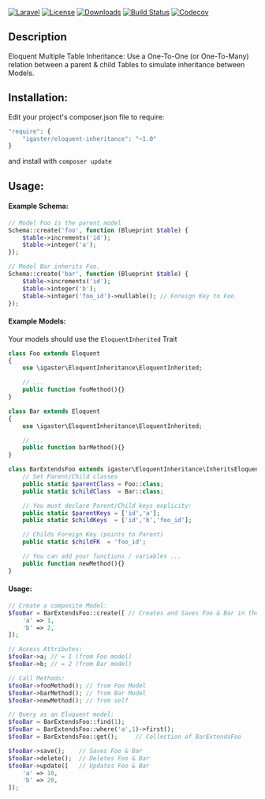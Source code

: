 [![Laravel](https://img.shields.io/badge/Laravel-5.x-orange.svg)](http://laravel.com)
[![License](http://img.shields.io/badge/license-MIT-brightgreen.svg)](https://tldrlegal.com/license/mit-license)
[![Downloads](https://img.shields.io/packagist/dt/igaster/eloquent-inheritance.svg)](https://packagist.org/packages/igaster/eloquent-inheritance)
[![Build Status](https://img.shields.io/travis/igaster/eloquent-inheritance.svg)](https://travis-ci.org/igaster/eloquent-inheritance)
[![Codecov](https://img.shields.io/codecov/c/github/igaster/eloquent-inheritance.svg)](https://codecov.io/github/igaster/eloquent-inheritance)

## Description
Eloquent Multiple Table Inheritance: Use a One-To-One (or One-To-Many) relation between a parent & child Tables to simulate inheritance between Models.

## Installation:

Edit your project's composer.json file to require:

```php
"require": {
    "igaster/eloquent-inheritance": "~1.0"
}
```
and install with `composer update`

## Usage:

#### Example Schema:

```php
// Model Foo is the parent model
Schema::create('foo', function (Blueprint $table) {
    $table->increments('id');
    $table->integer('a');
});

// Model Bar inherits Foo.
Schema::create('bar', function (Blueprint $table) {
    $table->increments('id');
    $table->integer('b');
    $table->integer('foo_id')->nullable(); // Foreign Key to Foo
});
```

#### Example Models:

Your models should use the `EloquentInherited` Trait

```php
class Foo extends Eloquent
{
    use \igaster\EloquentInheritance\EloquentInherited;

	// ...
    public function fooMethod(){}
}

class Bar extends Eloquent
{
    use \igaster\EloquentInheritance\EloquentInherited;

	// ...
    public function barMethod(){}
}

class BarExtendsFoo extends igaster\EloquentInheritance\InheritsEloquent{
    // Set Parent/Child classes
    public static $parentClass = Foo::class;
    public static $childClass  = Bar::class;

    // You must declare Parent/Child keys explicity:
    public static $parentKeys = ['id','a'];
    public static $childKeys  = ['id','b','foo_id'];

    // Childs Foreign Key (points to Parent)
    public static $childFK  = 'foo_id';

    // You can add your functions / variables ...
    public function newMethod(){}
}
```

####  Usage:

```php
// Create a composite Model:
$fooBar = BarExtendsFoo::create([ // Creates and Saves Foo & Bar in the Database
    'a' => 1,
    'b' => 2,
]);

// Access Attributes:
$fooBar->a; // = 1 (from Foo model)
$fooBar->b; // = 2 (from Bar model)

// Call Methods:
$fooBar->fooMethod(); // from Foo Model
$fooBar->barMethod(); // from Bar Model
$fooBar->newMethod(); // from self

// Query as an Eloquent model:
$fooBar = BarExtendsFoo::find(1);
$fooBar = BarExtendsFoo::where('a',1)->first();
$fooBar = BarExtendsFoo::get();     // Collection of BarExtendsFoo 

$fooBar->save();    // Saves Foo & Bar
$fooBar->delete();  // Deletes Foo & Bar
$fooBar->update([   // Updates Foo & Bar
    'a' => 10,
    'b' => 20,
]);
```